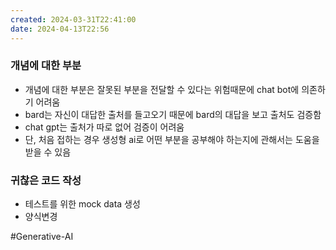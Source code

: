 ```yaml
---
created: 2024-03-31T22:41:00
date: 2024-04-13T22:56
---
```

### 개념에 대한 부분
- 개념에 대한 부분은 잘못된 부분을 전달할 수 있다는 위험때문에 chat bot에 의존하기 어려움
- bard는 자신이 대답한 출처를 들고오기 때문에 bard의 대답을 보고 출처도 검증함
- chat gpt는 출처가 따로 없어 검증이 어려움
- 단, 처음 접하는 경우 생성형 ai로 어떤 부분을 공부해야 하는지에 관해서는 도움을 받을 수 있음

### 귀찮은 코드 작성
- 테스트를 위한 mock data 생성
- 양식변경

#Generative-AI